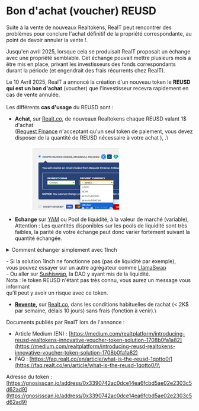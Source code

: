 # Bon d'achat (voucher) REUSD

Suite à la vente de nouveaux Realtokens, RealT peut rencontrer des problèmes pour conclure l'achat définitif de la propriété correspondante, au point de devoir annuler la vente !.

Jusqu'en avril 2025, lorsque cela se produisait RealT proposait un échange avec une propriété semblable. Cet échange pouvait mettre plusieurs mois a être mis en place, privant les investisseurs des fonds correspondants durant la période (et engendrait des frais récurrents chez RealT).

Le 10 Avril 2025, RealT a annoncé la création d'un nouveau token le **REUSD qui est un bon d'achat** (voucher) que  l'investisseur recevra rapidement en cas de vente annulée. \
\
Les différents **cas d'usage** du REUSD sont :&#x20;

*   **Achat**, sur [Realt.co](https://realt.co/), de nouveaux Realtokens chaque REUSD valant 1$ d'achat\
    &#x20;([Request Finance](acheter-des-realtokens/paiement-avec-request-finance.md) n'acceptant qu'un seul token de paiement, vous devez disposer de la quantité de REUSD nécessaire à votre achat ), .\


    <figure><img src="../.gitbook/assets/image (320).png" alt="" width="241"><figcaption></figcaption></figure>
* **Echange** sur [YAM](../defi-realt/dex-swap/yam.md) ou Pool de liquidité, à la valeur de marché (variable),\
  Attention : Les quantités disponibles sur les pools de liquidité sont très faibles, la parité de votre échange peut donc varier fortement suivant la quantité échangée.

<details>

<summary>Comment échanger simplement avec 1Inch</summary>

*   Se connecter à [https://app.1inch.io/fr/swap?src=100:USDC](https://app.1inch.io/fr/swap?src=100:USDC)

    <figure><img src="../.gitbook/assets/image (2) (1).png" alt="" width="293"><figcaption></figcaption></figure>

-   cliquez sur « Sélectionner un token », et copier coller l’adresse du token REUSD

    ![](file:///C:/Users/Phil/AppData/Local/Temp/lu5000chkcwj.tmp/lu5000chkcwq_tmp_efd36195.gif) 0x3390742Ac0DCe14EA6Fcbd5Ae02e2303C5D62Ad9

    <figure><img src="../.gitbook/assets/image (4).png" alt="" width="346"><figcaption></figcaption></figure>

*   Cliquer sur le flèche centrale pour choisir le sens de votre échange (achat ou vente de REUSD), puis indiquer la valeur que vous souhaiter changer (ici 20).

    <figure><img src="../.gitbook/assets/image (5).png" alt="" width="556"><figcaption></figcaption></figure>
*   Ici, avec un cours à 1 REUSD = 0,836 USDC et par rapport à la parité 1:1 :

    * en cas de ventre de RESUD vous perdez 3,3 USDC (20 - 16,726)
    * en cas d’achat de REUSD vous gagnez 2,2 REUSD 22,235 - 20)

    Cette différence augmente avec le montant échangé. L'opération est donc à réserver pour de petits montants, compte tenu de la liquidité actuelle.

</details>

&#x20;         \- Si la solution 1Inch ne fonctionne pas (pas de liquidité par exemple), \
&#x20;          vous pouvez essayer sur un autre agrégateur comme [LlamaSwap](https://swap.defillama.com/?chain=gnosis\&from=0xddafbb505ad214d7b80b1f830fccc89b60fb7a83\&tab=swap\&to=0x3390742Ac0DCe14EA6Fcbd5Ae02e2303C5D62Ad9) \
&#x20;          \- Ou aller sur [Sushiswap](https://www.sushi.com/gnosis/swap?token0=0x3390742ac0dce14ea6fcbd5ae02e2303c5d62ad9\&token1=0xddafbb505ad214d7b80b1f830fccc89b60fb7a83), la DAO y ayant mis de la liquidité.\
&#x20;          Nota : le token REUSD n'étant pas très connu, vous aurez un message vous informant \
&#x20;          qu'il peut y avoir un risque avec ce token.



* [**Revente**](vendre-ses-realtokens.md)**,** sur [Realt.co](https://realt.co/), dans les conditions habituelles de rachat (< 2K$ par semaine, délais 10 jours) sans frais (fonction à venir).\


&#x20;Documents publiés par RealT lors de l'annonce :

* Article Medium (EN) : [https://medium.com/realtplatform/introducing-reusd-realtokens-innovative-voucher-token-solution-1708b0fa1a82](https://medium.com/realtplatform/introducing-reusd-realtokens-innovative-voucher-token-solution-1708b0fa1a82)
* FAQ : [https://faq.realt.co/en/article/what-is-the-reusd-1qotto0/](https://faq.realt.co/en/article/what-is-the-reusd-1qotto0/)\


Adresse du token : [https://gnosisscan.io/address/0x3390742ac0dce14ea6fcbd5ae02e2303c5d62ad9](https://gnosisscan.io/address/0x3390742ac0dce14ea6fcbd5ae02e2303c5d62ad9)

